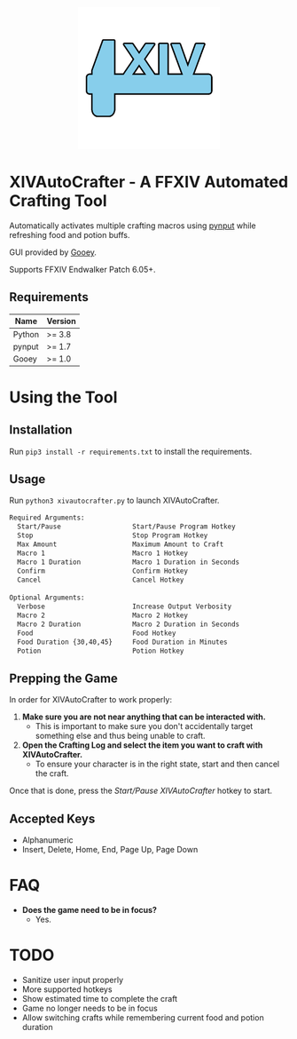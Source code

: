 <p align="center">
    <img alt="XIVAutoCrafter" width=256 height=256 src="https://raw.githubusercontent.com/kn-lim/XIVAutoCrafter/master/images/program_icon.png" />
</p>

# XIVAutoCrafter - A FFXIV Automated Crafting Tool

Automatically activates multiple crafting macros using [pynput](https://pypi.org/project/pynput/) while refreshing food and potion buffs.

GUI provided by [Gooey](https://github.com/chriskiehl/Gooey).

Supports FFXIV Endwalker Patch 6.05+.

## Requirements

| Name | Version |
|------|---------|
| Python | >= 3.8 |
| pynput | >= 1.7 |
| Gooey | >= 1.0 |

# Using the Tool

## Installation

Run `pip3 install -r requirements.txt` to install the requirements.

## Usage

Run `python3 xivautocrafter.py` to launch XIVAutoCrafter.

```
Required Arguments:
  Start/Pause                  Start/Pause Program Hotkey
  Stop                         Stop Program Hotkey
  Max Amount                   Maximum Amount to Craft
  Macro 1                      Macro 1 Hotkey
  Macro 1 Duration             Macro 1 Duration in Seconds
  Confirm                      Confirm Hotkey
  Cancel                       Cancel Hotkey

Optional Arguments:
  Verbose                      Increase Output Verbosity
  Macro 2                      Macro 2 Hotkey
  Macro 2 Duration             Macro 2 Duration in Seconds
  Food                         Food Hotkey
  Food Duration {30,40,45}     Food Duration in Minutes
  Potion                       Potion Hotkey
```

## Prepping the Game

In order for XIVAutoCrafter to work properly:

1. **Make sure you are not near anything that can be interacted with.**
    - This is important to make sure you don't accidentally target something else and thus being unable to craft.
2. **Open the Crafting Log and select the item you want to craft with XIVAutoCrafter.**
    - To ensure your character is in the right state, start and then cancel the craft.

Once that is done, press the _Start/Pause XIVAutoCrafter_ hotkey to start.

## Accepted Keys

- Alphanumeric
- Insert, Delete, Home, End, Page Up, Page Down

# FAQ

- **Does the game need to be in focus?**
    - Yes.

# TODO

- Sanitize user input properly
- More supported hotkeys
- Show estimated time to complete the craft
- Game no longer needs to be in focus
- Allow switching crafts while remembering current food and potion duration
